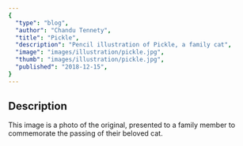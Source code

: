 ```yaml
---
{
  "type": "blog",
  "author": "Chandu Tennety",
  "title": "Pickle",
  "description": "Pencil illustration of Pickle, a family cat",
  "image": "images/illustration/pickle.jpg",
  "thumb": "images/illustration/pickle.jpg",
  "published": "2018-12-15",
}
---
```


## Description
This image is a photo of the original, presented to a family member to commemorate the passing of their beloved cat.
